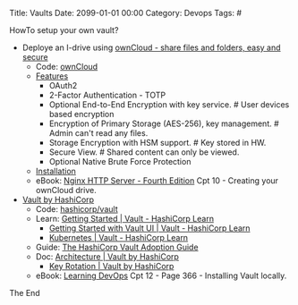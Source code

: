 Title: Vaults
Date: 2099-01-01 00:00
Category: Devops
Tags: #

HowTo setup your own vault?

* Deploye an I-drive using [ownCloud - share files and folders, easy and secure](https://owncloud.com/)
    * Code: [ownCloud](https://github.com/owncloud)
    * [Features](https://owncloud.com/find-the-right-edition/)
        * OAuth2
        * 2-Factor Authentication - TOTP
        * Optional End-to-End Encryption with key service. # User devices based encryption
        * Encryption of Primary Storage (AES-256), key management. # Admin can't read any files.
        * Storage Encryption with HSM support. # Key stored in HW.
        * Secure View. # Shared content can only be viewed.
        * Optional Native Brute Force Protection
    * [Installation](https://doc.owncloud.org/server/10.5/admin_manual/installation/)
    * eBook: [Nginx HTTP Server - Fourth Edition](https://www.packtpub.com/product/nginx-http-server-fourth-edition/9781788623551) Cpt 10 - Creating your ownCloud drive.
* [Vault by HashiCorp](https://www.vaultproject.io/)
    * Code: [hashicorp/vault](https://github.com/hashicorp/vault)
    * Learn: [Getting Started | Vault - HashiCorp Learn](https://learn.hashicorp.com/collections/vault/getting-started)
        * [Getting Started with Vault UI | Vault - HashiCorp Learn](https://learn.hashicorp.com/collections/vault/getting-started-ui)
        * [Kubernetes | Vault - HashiCorp Learn](https://learn.hashicorp.com/collections/vault/kubernetes)
    * Guide: [The HashiCorp Vault Adoption Guide](https://www.hashicorp.com/resources/adopting-hashicorp-vault)
    * Doc: [Architecture | Vault by HashiCorp](https://www.vaultproject.io/docs/internals/architecture.html)
        * [Key Rotation | Vault by HashiCorp](https://www.vaultproject.io/docs/internals/rotation)
    * eBook: [Learning DevOps](https://www.packtpub.com/product/learning-devops/9781838642730) Cpt 12 - Page 366 - Installing Vault locally.

The End

